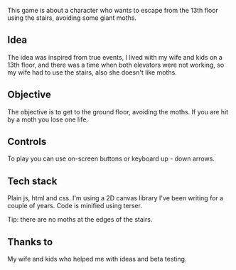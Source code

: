 This game is about a character who wants to escape from the 13th floor using the stairs, avoiding some giant moths.

## Idea

The idea was inspired from true events, I lived with my wife and kids on a 13th floor, and there was a time when both elevators were not working, so my wife had to use the stairs, also she doesn't like moths.

## Objective

The objective is to get to the ground floor, avoiding the moths. If you are hit by a moth you lose one life.

## Controls

To play you can use on-screen buttons or keyboard up - down arrows.

## Tech stack
Plain js, html and css. I'm using a 2D canvas library I've been writing for a couple of years.  Code is minified using terser.

 Tip: there are no moths at the edges of the stairs.

## Thanks to
My wife and kids who helped me with ideas and beta testing.



 